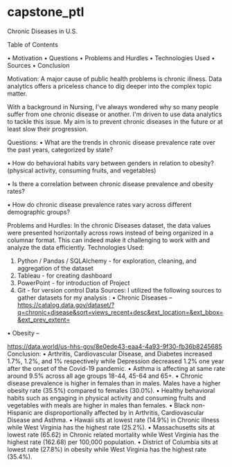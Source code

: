 # capstone_ptl
Chronic Diseases in U.S.
 
Table of Contents

•	Motivation
•	Questions
•	Problems and Hurdles
•	Technologies Used
•	Sources
•	Conclusion

Motivation:
A major cause of public health problems is chronic illness. Data analytics offers a priceless chance to dig deeper into the complex topic matter. 

With a background in Nursing, I've always wondered why so many people suffer from one chronic disease or another. I'm driven to use data analytics to tackle this issue. My aim is to prevent chronic diseases in the future or at least slow their progression.

Questions:
•	What are the trends in chronic disease prevalence rate over the past years, categorized by state?

•	How do behavioral habits vary between genders in relation to obesity?  (physical activity, consuming fruits, and vegetables)


•	Is there a correlation between chronic disease prevalence and obesity rates?

•	How do chronic disease prevalence rates vary across different demographic groups?   

Problems and Hurdles:
In the chronic Diseases dataset, the data values were presented horizontally across rows instead of being organized in a columnar format. This can indeed make it challenging to work with and analyze the data efficiently.
Technologies Used:
1.	Python / Pandas / SQLAlchemy - for exploration, cleaning, and aggregation of the dataset
2.	Tableau - for creating dashboard
3.	PowerPoint - for introduction of Project
4.	Git - for version control
Data Sources:
I utilized the following sources to gather datasets for my analysis :
•	Chronic Diseases –
 https://catalog.data.gov/dataset/?q=chronic+disease&sort=views_recent+desc&ext_location=&ext_bbox=&ext_prev_extent=

•	Obesity – 

https://data.world/us-hhs-gov/8e0ede43-eaa4-4a93-9f30-fb36b8245685
Conclusion:
•	Arthritis, Cardiovascular Disease, and Diabetes increased 1.7%, 1.2%, and 1% respectively while Depression decreased 1.2% one year after the onset of the Covid-19 pandemic.
•	Asthma is affecting at same rate around 9.5% across all age groups 18-44, 45-64 and 65+.
•	Chronic disease prevalence is higher in females than in males. Males have a higher obesity rate (35.5%) compared to females (30.0%).
•	 Healthy behavioral habits such as engaging in physical activity and consuming fruits and vegetables with meals are higher in males than females.
•	Black non-Hispanic are disproportionally affected by in Arthritis, Cardiovascular Disease and Asthma. 
•	Hawaii sits at lowest rate (14.9%) in Chronic illness while West Virginia has the highest rate (25.2%).
•	Massachusetts sits at lowest rate (65.62) in Chronic related mortality while West Virginia has the highest rate (162.68) per 100,000 population.
•	District of Columbia sits at lowest rate (27.8%) in obesity while West Virginia has the highest rate (35.4%).
